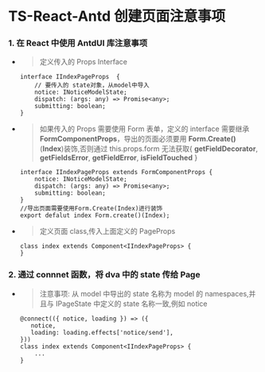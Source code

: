 # TS-React-Antd 创建页面注意事项

### 1. 在 React 中使用 AntdUI 库注意事项

- > 定义传入的 Props Interface
  ```
  interface IIndexPageProps  {
      // 要传入的 state对象，从model中导入
      notice: INoticeModelState;
      dispatch: (args: any) => Promise<any>;
      submitting: boolean;
  }
  ```
- > 如果传入的 Props 需要使用 Form 表单，定义的 interface 需要继承 **FormComponentProps**，导出的页面必须要用 **Form.Create()**(**Index**)装饰,否则通过 this.props.form 无法获取{ **getFieldDecorator**, **getFieldsError**, **getFieldError**, **isFieldTouched** }
  ```
  interface IIndexPageProps extends FormComponentProps {
      notice: INoticeModelState;
      dispatch: (args: any) => Promise<any>;
      submitting: boolean;
  }
  //导出页面需要使用Form.Create(Index)进行装饰
  export defalut index Form.create()(Index);
  ```
- > 定义页面 class,传入上面定义的 PageProps
  ```
  class index extends Component<IIndexPageProps> {
  }
  ```

### 2. 通过 connnet 函数，将 dva 中的 state 传给 Page

- > 注意事项: 从 model 中导出的 state 名称为 model 的 namespaces,并且与 IPageState 中定义的 state 名称一致,例如 notice
  ```
  @connect(({ notice, loading }) => ({
     notice,
     loading: loading.effects['notice/send'],
  }))
  class index extends Component<IIndexPageProps> {
      ...
  }
  ```
